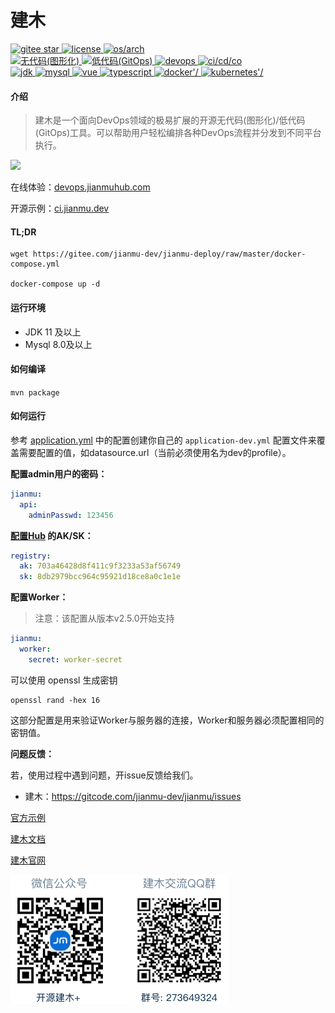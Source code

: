 # 建木

<div>
    <a target="_blank" href="https://gitee.com/jianmu-dev/jianmu">
        <img src='https://gitee.com/jianmu-dev/jianmu/badge/star.svg?theme=gvp' alt='gitee star'/>
    </a>
    <a target="_blank" href="https://gitee.com/jianmu-dev/jianmu/blob/master/LICENSE">
        <img src='https://img.shields.io/badge/liscense-MulanPSL--2.0-green.svg' alt='license'/>
    </a>
    <a target="_blank" href="https://gitee.com/jianmu-dev/jianmu">
        <img src='https://img.shields.io/badge/OS%2FARCH-AMD64%2FARM64-important.svg' alt='os/arch'/>
    </a>
</div>
<div>
    <a target="_blank" href="https://gitee.com/jianmu-dev/jianmu">
        <img src='https://img.shields.io/badge/-%E6%97%A0%E4%BB%A3%E7%A0%81(%E5%9B%BE%E5%BD%A2%E5%8C%96)-brightgreen.svg' alt='无代码(图形化)'/>
    </a>
    <a target="_blank" href="https://gitee.com/jianmu-dev/jianmu">
        <img src='https://img.shields.io/badge/-%E4%BD%8E%E4%BB%A3%E7%A0%81(GitOps)-brightgreen.svg' alt='低代码(GitOps)'/>
    </a>
    <a target="_blank" href="https://gitee.com/jianmu-dev/jianmu">
        <img src='https://img.shields.io/badge/devops-yellow.svg' alt='devops'/>
    </a>
    <a target="_blank" href="https://gitee.com/jianmu-dev/jianmu">
        <img src='https://img.shields.io/badge/CI%2FCD%2FCO-yellow.svg' alt='ci/cd/co'/>
    </a>
</div>
<div>
    <a target="_blank" href="https://gitee.com/jianmu-dev/jianmu">
        <img src='https://img.shields.io/badge/JDK11+-lightgrey.svg' alt='jdk'/>
    </a>
    <a target="_blank" href="https://gitee.com/jianmu-dev/jianmu">
        <img src='https://img.shields.io/badge/MySQL8+-lightgrey.svg' alt='mysql'/>
    </a>
    <a target="_blank" href="https://gitee.com/jianmu-dev/jianmu">
        <img src='https://img.shields.io/badge/Vue3-lightgrey.svg' alt='vue'/>
    </a>
    <a target="_blank" href="https://gitee.com/jianmu-dev/jianmu">
        <img src='https://img.shields.io/badge/Typescript4+-lightgrey.svg' alt='typescript'/>
    </a>
    <a target="_blank" href="https://gitee.com/jianmu-dev/jianmu">
        <img src='https://img.shields.io/badge/Docker-lightgrey.svg' alt=docker'/>
    </a>
    <a target="_blank" href="https://gitee.com/jianmu-dev/jianmu">
        <img src='https://img.shields.io/badge/Kubernetes-lightgrey.svg' alt=kubernetes'/>
    </a>
</div>

#### 介绍

> 建木是一个面向DevOps领域的极易扩展的开源无代码(图形化)/低代码(GitOps)工具。可以帮助用户轻松编排各种DevOps流程并分发到不同平台执行。

![](https://jianmu-blog.assets.dghub.cn/jianmu-blog/1.80.1/assets/blog-source/%E7%AC%AC%E4%B8%80%E5%B1%8F%E5%9B%BE.png)

在线体验：[devops.jianmuhub.com](https://devops.jianmuhub.com)

开源示例：[ci.jianmu.dev](https://ci.jianmu.dev)

#### TL;DR

```shell
wget https://gitee.com/jianmu-dev/jianmu-deploy/raw/master/docker-compose.yml

docker-compose up -d
```

#### 运行环境

* JDK 11 及以上
* Mysql 8.0及以上

#### 如何编译

`mvn package`

#### 如何运行

参考 [application.yml](https://gitee.com/jianmu-dev/jianmu/blob/master/api/src/main/resources/application.yml) 中的配置创建你自己的 `application-dev.yml` 配置文件来覆盖需要配置的值，如datasource.url（当前必须使用名为dev的profile）。

**配置admin用户的密码：**

```yaml
jianmu:
  api:
    adminPasswd: 123456
```

**[配置Hub](https://jianmuhub.com/user-center/api-key) 的AK/SK：**

```yaml
registry:
  ak: 703a46428d8f411c9f3233a53af56749
  sk: 8db2979bcc964c95921d18ce8a0c1e1e
```

**配置Worker：**
> 注意：该配置从版本v2.5.0开始支持

```yaml
jianmu:
  worker:
    secret: worker-secret
```

可以使用 openssl 生成密钥

```shell
openssl rand -hex 16
```

这部分配置是用来验证Worker与服务器的连接，Worker和服务器必须配置相同的密钥值。

**问题反馈：**

若，使用过程中遇到问题，开issue反馈给我们。

* 建木：https://gitcode.com/jianmu-dev/jianmu/issues

[官方示例](https://ci.jianmu.dev)

[建木文档](https://docs.jianmu.dev)

[建木官网](https://jianmu.dev)

![联系我们](./contact.png)